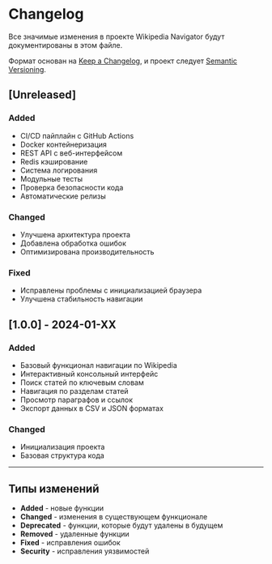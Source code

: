 # Changelog

Все значимые изменения в проекте Wikipedia Navigator будут документированы в этом файле.

Формат основан на [Keep a Changelog](https://keepachangelog.com/ru/1.0.0/),
и проект следует [Semantic Versioning](https://semver.org/lang/ru/).

## [Unreleased]

### Added
- CI/CD пайплайн с GitHub Actions
- Docker контейнеризация
- REST API с веб-интерфейсом
- Redis кэширование
- Система логирования
- Модульные тесты
- Проверка безопасности кода
- Автоматические релизы

### Changed
- Улучшена архитектура проекта
- Добавлена обработка ошибок
- Оптимизирована производительность

### Fixed
- Исправлены проблемы с инициализацией браузера
- Улучшена стабильность навигации

## [1.0.0] - 2024-01-XX

### Added
- Базовый функционал навигации по Wikipedia
- Интерактивный консольный интерфейс
- Поиск статей по ключевым словам
- Навигация по разделам статей
- Просмотр параграфов и ссылок
- Экспорт данных в CSV и JSON форматах

### Changed
- Инициализация проекта
- Базовая структура кода

---

## Типы изменений

- **Added** - новые функции
- **Changed** - изменения в существующем функционале
- **Deprecated** - функции, которые будут удалены в будущем
- **Removed** - удаленные функции
- **Fixed** - исправления ошибок
- **Security** - исправления уязвимостей
